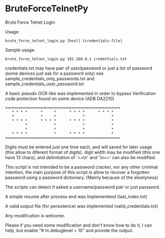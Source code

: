 # BruteForceTelnetPy
Brute Force Telnet Login


Usage:

    brute_force_telnet_login.py [host] [credentials-file]
    
Sample usage:

    brute_force_telnet_login.py 192.168.0.1 credentials.txt
    
credentials.txt may have pair of user/password or just a list of password (some devices just ask for a password only)
see sample_credentials_only_passwords.txt and sample_credentials_user_password.txt

A basic pseudo OCR-like was implemented in order to bypass Verification code protection found on some device (ADB DA2210)

    ====================================================
       * * * *      *     *      * * * *      * * * *
       *            *     *            *            *
       * * * *      * * * *      * * * *            *
             *            *            *            *
             *            *            *            *
       * * * *            *      * * * *            *
    ====================================================

Digits must be entered just one time each, and will saved for later usage (this allow to diferent format of digits).
digit width may be modified (this one have 13 chars), and delimitation of '==\n' and '\n==' can also be modified.

This script is not intended to be a password cracker, nor any other criminal intention, the main purpose of this script is allow to recover a forgotten password using a password dictionary. (Mainly because of the slowlyness)

The scripts can detect if asked a username/password pair or just password.

A simple resume after process end was implementend (last_index.txt)

A valid output file (for persistence) was implemented (valid_credentials.txt)

Any modification is welcome.

Please if you need some modification and don't know how to do it, I can help, but enable "# tn.debuglevel = 10" and provide the output.


